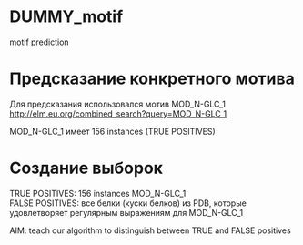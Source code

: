 # DUMMY_motif
motif prediction 

# Предсказание конкретного мотива
Для предсказания использовался мотив MOD_N-GLC_1
http://elm.eu.org/combined_search?query=MOD_N-GLC_1

MOD_N-GLC_1 имеет 156 instances (TRUE POSITIVES)

# Создание выборок

TRUE POSITIVES: 156 instances MOD_N-GLC_1  
FALSE POSITIVES: все белки (куски белков) из PDB, которые удовлетворяет регулярным выражениям для MOD_N-GLC_1 

AIM: teach our algorithm to distinguish between TRUE and FALSE positives



